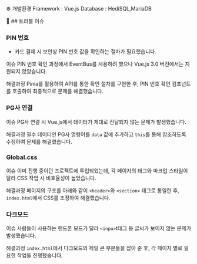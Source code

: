 ⚙ 개발환경
Framework : Vue.js
Database : HediSQL,MariaDB

🚨 ## 트러블 이슈

### PIN 번호
- 카드 결제 시 보안상 PIN 번호 값을 확인하는 절차가 필요했습니다.

이슈
PIN 번호 확인 과정에서 EventBus를 사용하려 했으나 Vue.js 3.0 버전에서는 지원되지 않았습니다.

해결과정
Pinia를 활용하여 API를 통한 확인 절차를 구현한 후, PIN 번호 확인 컴포넌트를 호출하여 최종적으로 문제를 해결했습니다.

### PG사 연결

이슈
PG사 연결 시 Vue.js에서 데이터가 제대로 전달되지 않는 문제가 발생했습니다.

해결과정
필수 데이터인 PG사 명령어를 `data` 값에 추가하고 `this`를 통해 참조하도록 수정하여 문제를 해결했습니다.

### Global.css

이슈 
이미 진행 중이던 프로젝트에 투입되었는데, 각 페이지의 태그와 마크업 스타일이 달라 CSS 작업 시 비효율성이 높았습니다.

해결과정
페이지의 구조를 아래와 같이 `<header>`와 `<section>` 태그로 통일한 후, `index.html`에서 CSS를 조정하여 해결했습니다.

### 다크모드

이슈 
사람들이 사용하는 핸드폰 모드가 달라 `<inpu>`t태그 등 글씨가 보이지 않는 문제가 발생했습니다.

해결과정
`index.html`에서 다크모드의 제일 큰 부분들을 잡아 준 후, 각 페이지 별로 필요한 작업들 진행했습니다.
